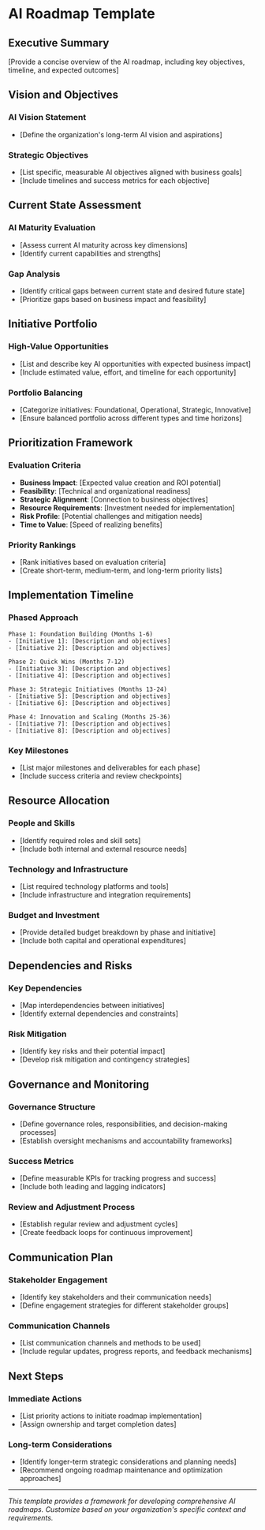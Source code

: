 # AI Roadmap Template

## Executive Summary
[Provide a concise overview of the AI roadmap, including key objectives, timeline, and expected outcomes]

## Vision and Objectives
### AI Vision Statement
- [Define the organization's long-term AI vision and aspirations]

### Strategic Objectives
- [List specific, measurable AI objectives aligned with business goals]
- [Include timelines and success metrics for each objective]

## Current State Assessment
### AI Maturity Evaluation
- [Assess current AI maturity across key dimensions]
- [Identify current capabilities and strengths]

### Gap Analysis
- [Identify critical gaps between current state and desired future state]
- [Prioritize gaps based on business impact and feasibility]

## Initiative Portfolio
### High-Value Opportunities
- [List and describe key AI opportunities with expected business impact]
- [Include estimated value, effort, and timeline for each opportunity]

### Portfolio Balancing
- [Categorize initiatives: Foundational, Operational, Strategic, Innovative]
- [Ensure balanced portfolio across different types and time horizons]

## Prioritization Framework
### Evaluation Criteria
- **Business Impact**: [Expected value creation and ROI potential]
- **Feasibility**: [Technical and organizational readiness]
- **Strategic Alignment**: [Connection to business objectives]
- **Resource Requirements**: [Investment needed for implementation]
- **Risk Profile**: [Potential challenges and mitigation needs]
- **Time to Value**: [Speed of realizing benefits]

### Priority Rankings
- [Rank initiatives based on evaluation criteria]
- [Create short-term, medium-term, and long-term priority lists]

## Implementation Timeline
### Phased Approach
```
Phase 1: Foundation Building (Months 1-6)
- [Initiative 1]: [Description and objectives]
- [Initiative 2]: [Description and objectives]

Phase 2: Quick Wins (Months 7-12)
- [Initiative 3]: [Description and objectives]
- [Initiative 4]: [Description and objectives]

Phase 3: Strategic Initiatives (Months 13-24)
- [Initiative 5]: [Description and objectives]
- [Initiative 6]: [Description and objectives]

Phase 4: Innovation and Scaling (Months 25-36)
- [Initiative 7]: [Description and objectives]
- [Initiative 8]: [Description and objectives]
```

### Key Milestones
- [List major milestones and deliverables for each phase]
- [Include success criteria and review checkpoints]

## Resource Allocation
### People and Skills
- [Identify required roles and skill sets]
- [Include both internal and external resource needs]

### Technology and Infrastructure
- [List required technology platforms and tools]
- [Include infrastructure and integration requirements]

### Budget and Investment
- [Provide detailed budget breakdown by phase and initiative]
- [Include both capital and operational expenditures]

## Dependencies and Risks
### Key Dependencies
- [Map interdependencies between initiatives]
- [Identify external dependencies and constraints]

### Risk Mitigation
- [Identify key risks and their potential impact]
- [Develop risk mitigation and contingency strategies]

## Governance and Monitoring
### Governance Structure
- [Define governance roles, responsibilities, and decision-making processes]
- [Establish oversight mechanisms and accountability frameworks]

### Success Metrics
- [Define measurable KPIs for tracking progress and success]
- [Include both leading and lagging indicators]

### Review and Adjustment Process
- [Establish regular review and adjustment cycles]
- [Create feedback loops for continuous improvement]

## Communication Plan
### Stakeholder Engagement
- [Identify key stakeholders and their communication needs]
- [Define engagement strategies for different stakeholder groups]

### Communication Channels
- [List communication channels and methods to be used]
- [Include regular updates, progress reports, and feedback mechanisms]

## Next Steps
### Immediate Actions
- [List priority actions to initiate roadmap implementation]
- [Assign ownership and target completion dates]

### Long-term Considerations
- [Identify longer-term strategic considerations and planning needs]
- [Recommend ongoing roadmap maintenance and optimization approaches]

---
*This template provides a framework for developing comprehensive AI roadmaps. Customize based on your organization's specific context and requirements.*